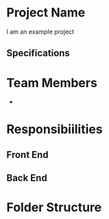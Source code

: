# Project Name
I am an example project

## Specifications

# Team Members

- 

# Responsibiilities

## Front End

## Back End

# Folder Structure
